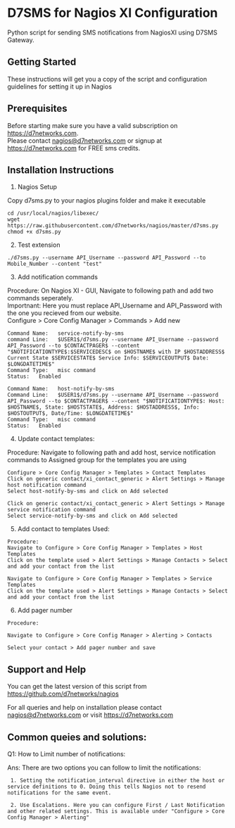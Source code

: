 # D7SMS for Nagios XI Configuration

Python script for sending SMS notifications from NagiosXI using D7SMS Gateway.

## Getting Started
These instructions will get you a copy of the script and configuration guidelines for setting it up in Nagios

## Prerequisites

Before starting make sure you have a valid subscription on https://d7networks.com.    
Please contact nagios@d7networks.com or signup at https://d7networks.com for FREE sms credits. 

## Installation Instructions
1. Nagios Setup   

Copy d7sms.py to your nagios plugins folder and make it executable
```
cd /usr/local/nagios/libexec/
wget https://raw.githubusercontent.com/d7networks/nagios/master/d7sms.py
chmod +x d7sms.py
```

2. Test extension
```
./d7sms.py --username API_Username --password API_Password --to Mobile_Number --content "test"
```

3. Add notification commands

Procedure: On Nagios XI  - GUI, Navigate to following path and add two commands seperately.   
Importnant: Here you must replace API_Username and API_Password with the one you recieved from our website.    
Configure > Core Config Manager > Commands > Add new
```
Command Name:   service-notify-by-sms
command Line:   $USER1$/d7sms.py --username API_Username --password API_Password --to $CONTACTPAGER$ --content "$NOTIFICATIONTYPE$:$SERVICEDESC$ on $HOSTNAME$ with IP $HOSTADDRESS$ Current State $SERVICESTATE$ Service Info: $SERVICEOUTPUT$ Date: $LONGDATETIME$"
Command Type:   misc command
Status:   Enabled

Command Name:   host-notify-by-sms
Command Line:   $USER1$/d7sms.py --username API_Username --password API_Password --to $CONTACTPAGER$ --content "$NOTIFICATIONTYPE$: Host: $HOSTNAME$, State: $HOSTSTATE$, Address: $HOSTADDRESS$, Info: $HOSTOUTPUT$, Date/Time: $LONGDATETIME$"
Command Type:   misc command
Status:   Enabled
```

4. Update contact templates: 

Procedure: 
Navigate to following path and add host, service notification commands to Assigned group for the templates you are using

```
Configure > Core Config Manager > Templates > Contact Templates
Click on generic contact/xi_contact_generic > Alert Settings > Manage host notification command 
Select host-notify-by-sms and click on Add selected
 
Click on generic contact/xi_contact_generic > Alert Settings > Manage service notification command
Select service-notify-by-sms and click on Add selected
```


5. Add contact to templates Used: 

```
Procedure: 
Navigate to Configure > Core Config Manager > Templates > Host Templates
Click on the template used > Alert Settings > Manage Contacts > Select and add your contact from the list

Navigate to Configure > Core Config Manager > Templates > Service Templates
Click on the template used > Alert Settings > Manage Contacts > Select and add your contact from the list
```


6. Add pager number
```
Procedure: 

Navigate to Configure > Core Config Manager > Alerting > Contacts

Select your contact > Add pager number and save
```

## Support and Help

You can get the latest version of this script from https://github.com/d7networks/nagios 

For all queries and help on installation please contact nagios@d7networks.com or visit https://d7networks.com

## Common queies and solutions: 
Q1: How to Limit number of notifications: 

Ans: There are two options you can follow to limit the notifications: 
     
     1. Setting the notification_interval directive in either the host or service definitions to 0. Doing this tells Nagios not to resend notifications for the same event. 
     
     2. Use Escalations. Here you can configure First / Last Notification and other related settings. This is available under "Configure > Core Config Manager > Alerting"
